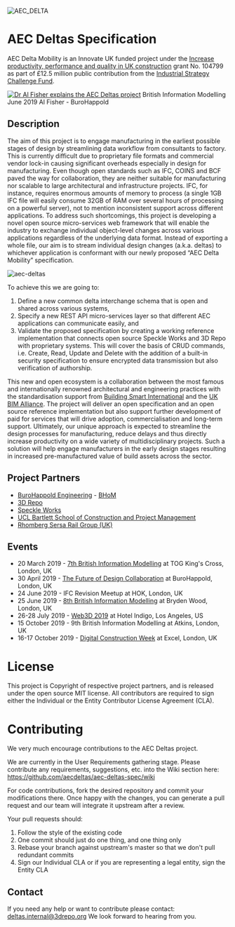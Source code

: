 ![AEC_DELTA](https://user-images.githubusercontent.com/3008807/56821254-b6c66c00-6845-11e9-908d-b2f4c6bc68ec.jpg)

# AEC Deltas Specification

AEC Delta Mobility is an Innovate UK funded project under the [Increase productivity, performance and quality in UK construction](https://apply-for-innovation-funding.service.gov.uk/competition/203/overview#scope) grant No. 104799 as part of £12.5 million public contribution from the [Industrial Strategy Challenge Fund](https://www.gov.uk/government/news/ai-and-digital-design-to-transform-future-of-uk-construction).

[![Dr Al Fisher explains the AEC Deltas project](https://user-images.githubusercontent.com/3008807/62527154-87ef6700-b832-11e9-814f-9c951e797957.png)](https://www.youtube.com/watch?v=ogfyzbeEZvc "Dr Al Fisher explains the AEC Deltas project")
British Information Modelling June 2019 Al Fisher - BuroHappold

## Description
The aim of this project is to engage manufacturing in the earliest possible stages of design by streamlining data workflow from consultants to factory. This is currently difficult due to proprietary file formats and commercial vendor lock-in causing significant overheads especially in design for manufacturing. Even though open standards such as IFC, COINS and BCF paved the way for collaboration, they are neither suitable for manufacturing nor scalable to large architectural and infrastructure projects. IFC, for instance, requires enormous amounts of memory to process (a single 1GB IFC file will easily consume 32GB of RAM over several hours of processing on a powerful server), not to mention inconsistent support across different applications. To address such shortcomings, this project is developing a novel open source micro-services web framework that will enable the industry to exchange individual object-level changes across various applications regardless of the underlying data format. Instead of exporting a whole file, our aim is to stream individual design changes (a.k.a. deltas) to whichever application is conformant with our newly proposed “AEC Delta Mobility” specification.
 
 ![aec-deltas](https://user-images.githubusercontent.com/3008807/53182999-77379580-35f2-11e9-93e5-98086647c0bf.png)
 
To achieve this we are going to:
1. Define a new common delta interchange schema that is open and shared across various systems, 
2. Specify a new REST API micro-services layer so that different AEC applications can communicate easily, and 
3. Validate the proposed specification by creating a working reference implementation that connects open source Speckle Works and 3D Repo with proprietary systems. This will cover the basis of CRUD commands, i.e. Create, Read, Update and Delete with the addition of a built-in security specification to ensure encrypted data transmission but also verification of authorship. 

This new and open ecosystem is a collaboration between the most famous and internationally renowned architectural and engineering practices with the standardisation support from [Building Smart International](https://www.buildingsmart.org) and the [UK BIM Alliance](http://www.ukbimalliance.org). The project will deliver an open specification and an open source reference implementation but also support further development of paid for services that will drive adoption, commercialisation and long-term support. Ultimately, our unique approach is expected to streamline the design processes for manufacturing, reduce delays and thus directly increase productivity on a wide variety of multidisciplinary projects. Such a solution will help engage manufacturers in the early design stages resulting in increased pre-manufactured value of build assets across the sector.

## Project Partners
* [BuroHappold Engineering](https://www.burohappold.com) - [BHoM](https://bhom.xyz)
* [3D Repo](https://3drepo.com)
* [Speckle Works](https://speckle.works)
* [UCL Bartlett School of Construction and Project Management](https://www.ucl.ac.uk/bartlett/construction/)
* [Rhomberg Sersa Rail Group (UK)](https://rhomberg-sersa.com)

## Events

* 20 March 2019 - [7th British Information Modelling](https://3drepo.com/british-information-modelling-march-2019/) at TOG King's Cross, London, UK
* 30 April 2019 - [The Future of Design Collaboration](https://3drepo.com/event-the-future-of-design-collaboration/) at BuroHappold, London, UK
* 24 June 2019 - IFC Revision Meetup at HOK, London, UK
* 25 June 2019 - [8th British Information Modelling](https://www.eventbrite.co.uk/e/3d-repo-british-information-modelling-june-2019-tickets-60297667948) at Bryden Wood, London, UK
* 26-28 July 2019 - [Web3D 2019](http://web3d2019.web3d.org/) at Hotel Indigo, Los Angeles, US
* 15 October 2019 - 9th British Information Modelling at Atkins, London, UK
* 16-17 October 2019 - [Digital Construction Week](https://www.digitalconstructionweek.com/) at Excel, London, UK


# License
This project is Copyright of respective project partners, and is released under the open source MIT license. All contributors are required to sign either the Individual or the Entity Contributor License Agreement (CLA).

# Contributing
We very much encourage contributions to the AEC Deltas project. 

We are currently in the User Requirements gathering stage. Please contribute any requirements, suggestions, etc. into the Wiki section here: https://github.com/aecdeltas/aec-deltas-spec/wiki 

For code contributions, fork the desired repository and commit your modifications there. Once happy with the changes, you can generate a pull request and our team will integrate it upstream after a review.

Your pull requests should:
1. Follow the style of the existing code
2. One commit should just do one thing, and one thing only
3. Rebase your branch against upstream's master so that we don't pull redundant commits
4. Sign our Individual CLA or if you are representing a legal entity, sign the Entity CLA

## Contact
If you need any help or want to contribute please contact: deltas.internal@3drepo.org We look forward to hearing from you.
